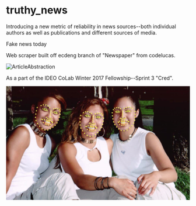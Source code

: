 # truthy_news
Introducing a new metric of reliability in news sources--both individual authors as well as publications and different sources of media.

Fake news today

Web scraper built off ecdeng branch of "Newspaper" from codelucas. 

![ArticleAbstraction](https://github.com/ecdeng/truthy_news/master/img/ArticleAbstraction.jpg)


As a part of the IDEO CoLab Winter 2017 Fellowship--Sprint 3 "Cred". 


![Sample facial landmark detection image](https://github.com/TadasBaltrusaitis/OpenFace/blob/master/imgs/multi_face_img.png)
